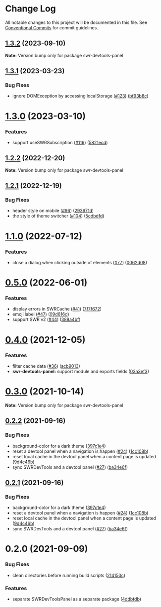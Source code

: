 # Change Log

All notable changes to this project will be documented in this file.
See [Conventional Commits](https://conventionalcommits.org) for commit guidelines.

## [1.3.2](https://github.com/koba04/swr-devtools/compare/v1.3.1...v1.3.2) (2023-09-10)

**Note:** Version bump only for package swr-devtools-panel





## [1.3.1](https://github.com/koba04/swr-devtools/compare/v1.3.0...v1.3.1) (2023-03-23)


### Bug Fixes

* ignore DOMException by accessing localStorage ([#123](https://github.com/koba04/swr-devtools/issues/123)) ([bf93b8c](https://github.com/koba04/swr-devtools/commit/bf93b8cf1d27cb3dfce5f6c64f224b59ab1af445))





# [1.3.0](https://github.com/koba04/swr-devtools/compare/v1.2.2...v1.3.0) (2023-03-10)


### Features

* support useSWRSubscription ([#119](https://github.com/koba04/swr-devtools/issues/119)) ([5821ecd](https://github.com/koba04/swr-devtools/commit/5821ecdb1dc04ec24b0b5bf917c49648e471b8ea))





## [1.2.2](https://github.com/koba04/swr-devtools/compare/v1.2.1...v1.2.2) (2022-12-20)

**Note:** Version bump only for package swr-devtools-panel





## [1.2.1](https://github.com/koba04/swr-devtools/compare/v1.2.0...v1.2.1) (2022-12-19)


### Bug Fixes

* header style on mobile ([#96](https://github.com/koba04/swr-devtools/issues/96)) ([293971d](https://github.com/koba04/swr-devtools/commit/293971d91da0370c77c220cf88d8bb389df5efef))
* the style of theme switcher ([#104](https://github.com/koba04/swr-devtools/issues/104)) ([5cdbdfd](https://github.com/koba04/swr-devtools/commit/5cdbdfd953b8d3b651a8da0710b889542b4ce7be))





# [1.1.0](https://github.com/koba04/swr-devtools/compare/v1.0.0...v1.1.0) (2022-07-12)


### Features

* close a dialog when clicking outside of elements ([#77](https://github.com/koba04/swr-devtools/issues/77)) ([0062d08](https://github.com/koba04/swr-devtools/commit/0062d0833e6751db0b91aa596ee26d499ef365a3))





# [0.5.0](https://github.com/koba04/swr-devtools/compare/v0.4.0...v0.5.0) (2022-06-01)


### Features

* display errors in SWRCache ([#41](https://github.com/koba04/swr-devtools/issues/41)) ([7f7f672](https://github.com/koba04/swr-devtools/commit/7f7f67224b2aca32b1976d311a7d6271c4dfcfba))
* emoji label ([#47](https://github.com/koba04/swr-devtools/issues/47)) ([09d616d](https://github.com/koba04/swr-devtools/commit/09d616da60a027927c82a587ff36512f4c3ff6a4))
* support SWR v2 ([#44](https://github.com/koba04/swr-devtools/issues/44)) ([388a4bf](https://github.com/koba04/swr-devtools/commit/388a4bff545c76414f768c26b34aa858bc1f0291))





# [0.4.0](https://github.com/koba04/swr-devtools/compare/v0.3.0...v0.4.0) (2021-12-05)


### Features

* filter cache data ([#36](https://github.com/koba04/swr-devtools/issues/36)) ([acb9013](https://github.com/koba04/swr-devtools/commit/acb9013a9ec6b504c51ae1e6ac7fca33cd08fbb1))
* **swr-devtools-panel:** support module and exports fields ([03a3ef3](https://github.com/koba04/swr-devtools/commit/03a3ef3e328e9a2e04fd90fd08de8701ae9f6e2d))





# [0.3.0](https://github.com/koba04/swr-devtools/compare/v0.2.2...v0.3.0) (2021-10-14)

**Note:** Version bump only for package swr-devtools-panel





## [0.2.2](https://github.com/koba04/swr-devtools/compare/v0.2.0...v0.2.2) (2021-09-16)


### Bug Fixes

* background-color for a dark theme ([397c1e4](https://github.com/koba04/swr-devtools/commit/397c1e433f44f6961ea0121a34681a8c605e8fee))
* reset a devtool panel when a navigation is happen ([#24](https://github.com/koba04/swr-devtools/issues/24)) ([1cc108b](https://github.com/koba04/swr-devtools/commit/1cc108bf3556b65b8d251e3b22af9505ea28e8da))
* reset local cache in the devtool panel when a content page is updated ([9d4c46b](https://github.com/koba04/swr-devtools/commit/9d4c46be417180a50eef5baa95fa63b80fe273fa))
* sync SWRDevTools and a devtool panel ([#27](https://github.com/koba04/swr-devtools/issues/27)) ([ba34e6f](https://github.com/koba04/swr-devtools/commit/ba34e6ff3be261cd656a5d90f0b4bef64e1b71e8))





## [0.2.1](https://github.com/koba04/swr-devtools/compare/v0.2.0...v0.2.1) (2021-09-16)


### Bug Fixes

* background-color for a dark theme ([397c1e4](https://github.com/koba04/swr-devtools/commit/397c1e433f44f6961ea0121a34681a8c605e8fee))
* reset a devtool panel when a navigation is happen ([#24](https://github.com/koba04/swr-devtools/issues/24)) ([1cc108b](https://github.com/koba04/swr-devtools/commit/1cc108bf3556b65b8d251e3b22af9505ea28e8da))
* reset local cache in the devtool panel when a content page is updated ([9d4c46b](https://github.com/koba04/swr-devtools/commit/9d4c46be417180a50eef5baa95fa63b80fe273fa))
* sync SWRDevTools and a devtool panel ([#27](https://github.com/koba04/swr-devtools/issues/27)) ([ba34e6f](https://github.com/koba04/swr-devtools/commit/ba34e6ff3be261cd656a5d90f0b4bef64e1b71e8))





# 0.2.0 (2021-09-09)


### Bug Fixes

* clean directories before running build scripts ([214150c](https://github.com/koba04/swr-devtools/commit/214150c70f6c7e823baff9ab2c16802dbb27afda))


### Features

* separate SWRDevToolsPanel as a separate package ([4ddbfdb](https://github.com/koba04/swr-devtools/commit/4ddbfdbeb7051ed4df5ded307461ab60820a4cf4))
